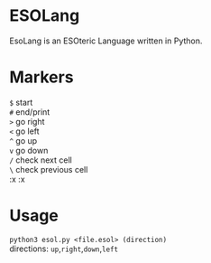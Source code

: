 # ESOLang
EsoLang is an ESOteric Language written in Python.
# Markers
`$` start<br>
`#` end/print<br>
`>` go right<br>
`<` go left<br>
`^` go up<br>
`v` go down<br>
`/` check next cell<br>
`\` check previous cell<br>
:x
:x
# Usage
`python3 esol.py <file.esol> (direction)`<br>
directions: `up`,`right`,`down`,`left`

